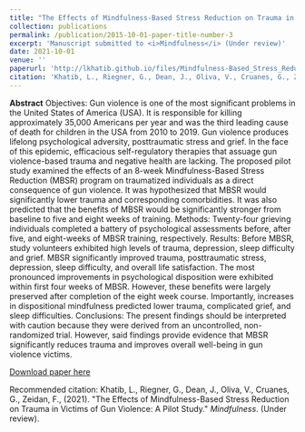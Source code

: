 ```yaml
---
title: "The Effects of Mindfulness-Based Stress Reduction on Trauma in Victims of Gun Violence: A Pilot Study"
collection: publications
permalink: /publication/2015-10-01-paper-title-number-3
excerpt: 'Manuscript submitted to <i>Mindfulness</i> (Under review)'
date: 2021-10-01
venue: ''
paperurl: 'http://lkhatib.github.io/files/Mindfulness-Based_Stress_Reduction_Trauma_Victims_Gun_Violence.pdf'
citation: 'Khatib, L., Riegner, G., Dean, J., Oliva, V., Cruanes, G., Zeidan, F., (2021). &quot;The Effects of Mindfulness-Based Stress Reduction on Trauma in Victims of Gun Violence: A Pilot Study.&quot; <i>Mindfulness</i>. (Under review).'
---
```

<b>Abstract</b> Objectives: Gun violence is one of the most significant problems in the United States of America (USA). It is responsible for killing approximately 35,000 Americans per year and was the third leading cause of death for children in the USA from 2010 to 2019. Gun violence produces lifelong psychological adversity, posttraumatic stress and grief. In the face of this epidemic, efficacious self-regulatory therapies that assuage gun violence-based trauma and negative health are lacking. The proposed pilot study examined the effects of an 8-week Mindfulness-Based Stress Reduction (MBSR) program on traumatized individuals as a direct consequence of gun violence. It was hypothesized that MBSR would significantly lower trauma and corresponding comorbidities. It was also predicted that the benefits of MBSR would be significantly stronger from baseline to five and eight weeks of training.
Methods: Twenty-four grieving individuals completed a battery of psychological assessments before, after five, and eight-weeks of MBSR training, respectively. 
Results: Before MBSR, study volunteers exhibited high levels of trauma, depression, sleep difficulty and grief. MBSR significantly improved trauma, posttraumatic stress, depression, sleep difficulty, and overall life satisfaction. The most pronounced improvements in psychological disposition were exhibited within first four weeks of MBSR. However, these benefits were largely preserved after completion of the eight week course. Importantly, increases in dispositional mindfulness predicted lower trauma, complicated grief, and sleep difficulties. 
Conclusions: The present findings should be interpreted with caution because they were derived from an uncontrolled, non-randomized trial. However, said findings provide evidence that MBSR significantly reduces trauma and improves overall well-being in gun violence victims.

[Download paper here](http://lkhatib.github.io/files/Mindfulness-Based_Stress_Reduction_Trauma_Victims_Gun_Violence.pdf)

Recommended citation: Khatib, L., Riegner, G., Dean, J., Oliva, V., Cruanes, G., Zeidan, F., (2021). &quot;The Effects of Mindfulness-Based Stress Reduction on Trauma in Victims of Gun Violence: A Pilot Study.&quot; <i>Mindfulness</i>. (Under review).
